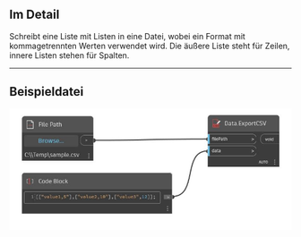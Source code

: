 ## Im Detail
Schreibt eine Liste mit Listen in eine Datei, wobei ein Format mit kommagetrennten Werten verwendet wird. Die äußere Liste steht für Zeilen, innere Listen stehen für Spalten.
___
## Beispieldatei

![ExportCSV](./DSOffice.Data.ExportCSV_img.jpg)

